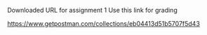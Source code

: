 Downloaded URL for assignment 1
Use this link for grading

https://www.getpostman.com/collections/eb04413d51b5707f5d43




